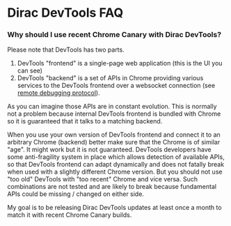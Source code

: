 # Dirac DevTools FAQ

### Why should I use recent Chrome Canary with Dirac DevTools?

Please note that DevTools has two parts.

1. DevTools "frontend" is a single-page web application (this is the UI you can see)
2. DevTools "backend" is a set of APIs in Chrome providing various services to the DevTools frontend over a websocket connection (see [remote debugging protocol](https://developer.chrome.com/devtools/docs/debugger-protocol)).

As you can imagine those APIs are in constant evolution. This is normally not a problem because internal DevTools frontend is bundled with Chrome so it is guaranteed that it talks to a matching backend.

When you use your own version of DevTools frontend and connect it to an arbitrary Chrome (backend) better make sure that the Chrome is of similar "age".
It might work but it is not guaranteed. DevTools developers have some anti-fragility system in place which allows detection of available APIs, so that
DevTools frontend can adapt dynamically and does not fatally break when used with a slightly different Chrome version.
But you should not use "too old" DevTools with "too recent" Chrome and vice versa.
Such combinations are not tested and are likely to break because fundamental APIs could be missing / changed on either side.

My goal is to be releasing Dirac DevTools updates at least once a month to match it with recent Chrome Canary builds.
